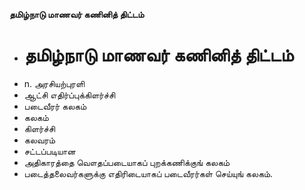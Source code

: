 **தமிழ்நாடு மாணவர் கணினித் திட்டம்**
- # தமிழ்நாடு மாணவர் கணினித் திட்டம்
- n. அரசியற்புரளி
- ஆட்சி எதிர்ப்புக்கிளர்ச்சி
- படைவீரர் கலகம்
- கலகம்
- கிளர்ச்சி
- கலவரம்
- சட்டப்படியான
- அதிகாரத்தை வௌதப்படையாகப் புறக்கணிக்குங் கலகம்
- படைத்தலைவர்களுக்கு எதிரிடையாகப் படைவீரர்கள் செய்யுங் கலகம்.

